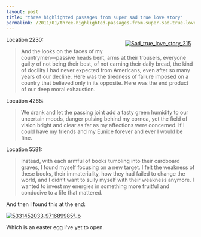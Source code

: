 ```yaml
---
layout: post
title: "three highlighted passages from super sad true love story"
permalink: /2011/01/three-highlighted-passages-from-super-sad-true-love-story.html
---
```


<p><a href="http://www.amazon.com/gp/product/1400066409?ie=UTF8&amp;tag=statingtheobviou&amp;linkCode=as2&amp;camp=1789&amp;creative=390957&amp;creativeASIN=1400066409" style="float: right;"><img alt="Sad_true_love_story_215" border="0" class="asset  asset-image at-xid-6a00d8341c4f5f53ef0147e1577269970b" src="https://sippey.typepad.com/.a/6a00d8341c4f5f53ef0147e1577269970b-800wi" style="margin: 10px;" title="Sad_true_love_story_215" /></a> Location 2230:</p>
<blockquote>
<p>And the looks on the faces of my countrymen—passive heads bent, arms at their trousers, everyone guilty of not being their best, of not earning their daily bread, the kind of docility I had never expected from Americans, even after so many years of our decline. Here was the tiredness of failure imposed on a country that believed only in its opposite. Here was the end product of our deep moral exhaustion.&#0160;</p>
</blockquote>
<p>Location 4265:</p>
<blockquote>
<p>We drank and let the passing joint add a tasty green humidity to our uncertain moods, danger pulsing behind my cornea, yet the field of vision bright and clear as far as my affections were concerned. If I could have my friends and my Eunice forever and ever I would be fine.</p>
</blockquote>
<p>Location 5581:</p>
<blockquote>
<p>Instead, with each armful of books tumbling into their cardboard graves, I found myself focusing on a new target. I&#0160;felt the weakness of these books, their immateriality, how they had failed to change the world, and I didn’t want to sully myself with their weakness anymore. I wanted to invest my energies in something more fruitful and conducive to a life that mattered.</p>
</blockquote>
<p>And then I found this at the end:</p>
<p><a href="http://sippey.typepad.com/.a/6a00d8341c4f5f53ef0148c76126db970c-pi" style="display: inline;"><img alt="5331452033_971689985f_b" class="asset  asset-image at-xid-6a00d8341c4f5f53ef0148c76126db970c" src="https://sippey.typepad.com/.a/6a00d8341c4f5f53ef0148c76126db970c-500wi" title="5331452033_971689985f_b" /></a></p>
<p>Which is an easter egg I&#39;ve yet to open.</p>


